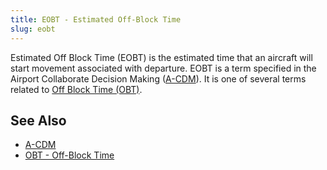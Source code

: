 ```yaml
---
title: EOBT - Estimated Off-Block Time
slug: eobt
---
```


Estimated Off Block Time (EOBT) is the estimated time that an aircraft will
start movement associated with departure.
EOBT is a term specified in the Airport Collaborate Decision Making
([A-CDM](a-cdm.md)).
It is one of several terms related to [Off Block Time (OBT)](obt.md).


## See Also

* [A-CDM](a-cdm.md)
* [OBT - Off-Block Time](obt.md)
